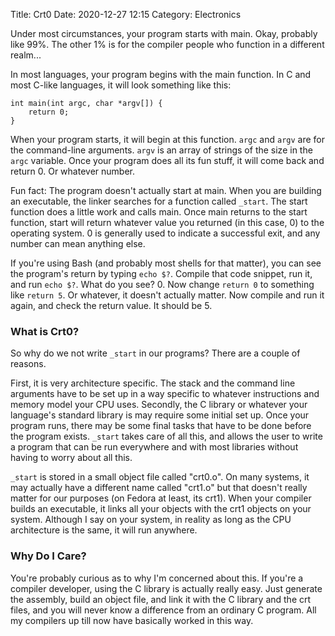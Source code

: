 Title: Crt0
Date: 2020-12-27 12:15
Category: Electronics

Under most circumstances, your program starts with main. Okay, probably like 99%. The other 1% is for the compiler people who function in a different realm...

In most languages, your program begins with the main function. In C and most C-like languages, it will look something like this:

```
int main(int argc, char *argv[]) {
    return 0;
}
```

When your program starts, it will begin at this function. `argc` and `argv` are for the command-line arguments. `argv` is an array of strings of the size in the `argc` variable. Once your program does all its fun stuff, it will come back and return 0. Or whatever number.

Fun fact: The program doesn't actually start at main. When you are building an executable, the linker searches for a function called `_start`. The start function does a little work and calls main. Once main returns to the start function, start will return whatever value you returned (in this case, 0) to the operating system. 0 is generally used to indicate a successful exit, and any number can mean anything else.

If you're using Bash (and probably most shells for that matter), you can see the program's return by typing `echo $?`. Compile that code snippet, run it, and run `echo $?`. What do you see? 0. Now change `return 0` to something like `return 5`. Or whatever, it doesn't actually matter. Now compile and run it again, and check the return value. It should be 5.

### What is Crt0?

So why do we not write `_start` in our programs? There are a couple of reasons.

First, it is very architecture specific. The stack and the command line arguments have to be set up in a way specific to whatever instructions and memory model your CPU uses. Secondly, the C library or whatever your language's standard library is may require some initial set up. Once your program runs, there may be some final tasks that have to be done before the program exists. `_start` takes care of all this, and allows the user to write a program that can be run everywhere and with most libraries without having to worry about all this.

`_start` is stored in a small object file called "crt0.o". On many systems, it may actually have a different name called "crt1.o" but that doesn't really matter for our purposes (on Fedora at least, its crt1). When your compiler builds an executable, it links all your objects with the crt1 objects on your system. Although I say on your system, in reality as long as the CPU architecture is the same, it will run anywhere.

### Why Do I Care?

You're probably curious as to why I'm concerned about this. If you're a compiler developer, using the C library is actually really easy. Just generate the assembly, build an object file, and link it with the C library and the crt files, and you will never know a difference from an ordinary C program. All my compilers up till now have basically worked in this way.


